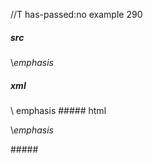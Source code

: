 //T has-passed:no
example 290
##### src
\\*emphasis*
##### xml
<?xml version="1.0" encoding="UTF-8"?>
<!DOCTYPE document SYSTEM "CommonMark.dtd">
<document xmlns="http://commonmark.org/xml/1.0">
  <paragraph>
    <text>\</text>
    <emph>
      <text>emphasis</text>
    </emph>
  </paragraph>
</document>
##### html
<p>\<em>emphasis</em></p>
#####
